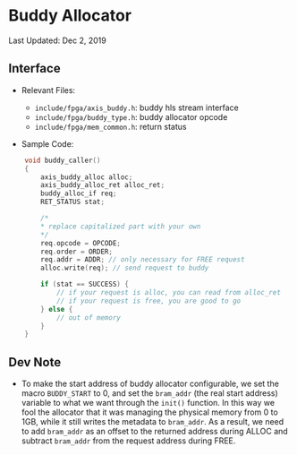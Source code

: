 # Buddy Allocator
Last Updated: Dec 2, 2019

## Interface

- Relevant Files:
  - `include/fpga/axis_buddy.h`: buddy hls stream interface
  - `include/fpga/buddy_type.h`: buddy allocator opcode
  - `include/fpga/mem_common.h`: return status


- Sample Code:
```c++
    void buddy_caller()
    {
        axis_buddy_alloc alloc;
        axis_buddy_alloc_ret alloc_ret;
        buddy_alloc_if req;
        RET_STATUS stat;

        /*
        * replace capitalized part with your own
        */
        req.opcode = OPCODE;
        req.order = ORDER;
        req.addr = ADDR; // only necessary for FREE request
        alloc.write(req); // send request to buddy

        if (stat == SUCCESS) {
            // if your request is alloc, you can read from alloc_ret
            // if your request is free, you are good to go
        } else {
            // out of memory
        }
    }

```

## Dev Note

- To make the start address of buddy allocator configurable, we set the macro `BUDDY_START` to 0, and set the `bram_addr` (the real start address) variable to what we want through the `init()` function. In this way we fool the allocator that it was managing the physical memory from 0 to 1GB, while it still writes the metadata to `bram_addr`. As a result, we need to add `bram_addr` as an offset to the returned address during ALLOC and subtract `bram_addr` from the request address during FREE.
